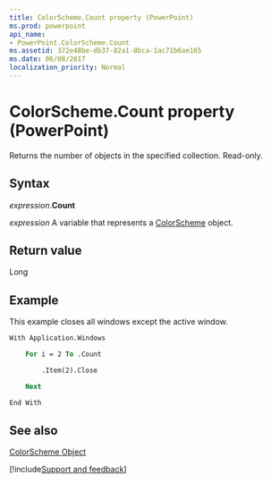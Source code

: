 ```yaml
---
title: ColorScheme.Count property (PowerPoint)
ms.prod: powerpoint
api_name:
- PowerPoint.ColorScheme.Count
ms.assetid: 372e48be-db37-82a1-8bca-1ac71b6ae165
ms.date: 06/08/2017
localization_priority: Normal
---
```



# ColorScheme.Count property (PowerPoint)

Returns the number of objects in the specified collection. Read-only.


## Syntax

_expression_.**Count**

_expression_ A variable that represents a [ColorScheme](PowerPoint.ColorScheme.md) object.


## Return value

Long


## Example

This example closes all windows except the active window.


```vb
With Application.Windows

    For i = 2 To .Count

        .Item(2).Close

    Next

End With
```


## See also


[ColorScheme Object](PowerPoint.ColorScheme.md)

[!include[Support and feedback](~/includes/feedback-boilerplate.md)]